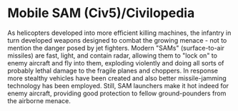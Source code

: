 # Mobile SAM (Civ5)/Civilopedia

As helicopters developed into more efficient killing machines, the infantry in turn developed weapons designed to combat the growing menace - not to mention the danger posed by jet fighters. Modern "SAMs" (surface-to-air missiles) are fast, light, and contain radar, allowing them to "lock on" to enemy aircraft and fly into them, exploding violently and doing all sorts of probably lethal damage to the fragile planes and choppers. In response more stealthy vehicles have been created and also better missile-jamming technology has been employed. Still, SAM launchers make it hot indeed for enemy aircraft, providing good protection to fellow ground-pounders from the airborne menace.